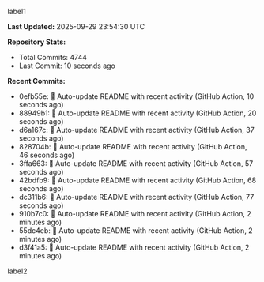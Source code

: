 
label1 
<!-- ACTIVITY_START -->
**Last Updated:** 2025-09-29 23:54:30 UTC

**Repository Stats:**
- Total Commits: 4744
- Last Commit: 10 seconds ago

**Recent Commits:**
- 0efb55e: 🤖 Auto-update README with recent activity (GitHub Action, 10 seconds ago)
- 88949b1: 🤖 Auto-update README with recent activity (GitHub Action, 20 seconds ago)
- d6a167c: 🤖 Auto-update README with recent activity (GitHub Action, 37 seconds ago)
- 828704b: 🤖 Auto-update README with recent activity (GitHub Action, 46 seconds ago)
- 3ffa663: 🤖 Auto-update README with recent activity (GitHub Action, 57 seconds ago)
- 42bdfb9: 🤖 Auto-update README with recent activity (GitHub Action, 68 seconds ago)
- dc311b6: 🤖 Auto-update README with recent activity (GitHub Action, 77 seconds ago)
- 910b7c0: 🤖 Auto-update README with recent activity (GitHub Action, 2 minutes ago)
- 55dc4eb: 🤖 Auto-update README with recent activity (GitHub Action, 2 minutes ago)
- d3f41a5: 🤖 Auto-update README with recent activity (GitHub Action, 2 minutes ago)
<!-- ACTIVITY_END -->

label2
